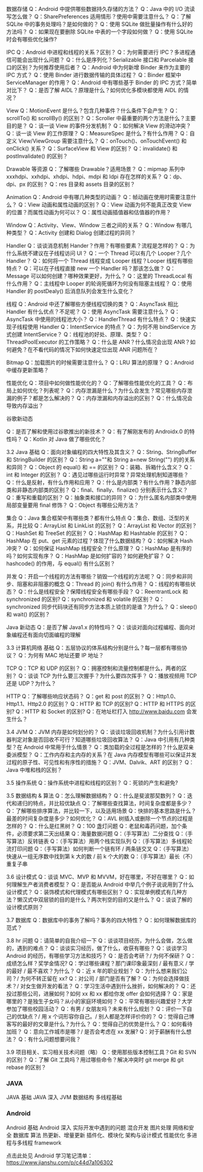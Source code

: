 数据存储
Q：Android 中提供哪些数据持久存储的方法？
Q：Java 中的 I/O 流读写怎么做？
Q：SharePreferences 适用情形？使用中需要注意什么？
Q：了解 SQLite 中的事务处理吗？是如何做的？
Q：使用 SQLite 做批量操作有什么好的方法吗？
Q：如果现在要删除 SQLite 中表的一个字段如何做？
Q：使用 SQLite 时会有哪些优化操作?

IPC
Q：Android 中进程和线程的关系？区别？
Q：为何需要进行 IPC？多进程通信可能会出现什么问题？
Q：什么是序列化？Serializable 接口和 Parcelable 接口的区别？为何推荐使用后者？
Q：Android 中为何新增 Binder 来作为主要的 IPC 方式？
Q：使用 Binder 进行数据传输的具体过程？
Q：Binder 框架中 ServiceManager 的作用？
Q：Android 中有哪些基于 Binder 的 IPC 方式？简单对比下？
Q：是否了解 AIDL？原理是什么？如何优化多模块都使用 AIDL 的情况？

View
Q：MotionEvent 是什么？包含几种事件？什么条件下会产生？
Q：scrollTo() 和 scrollBy() 的区别？
Q：Scroller 中最重要的两个方法是什么？主要目的是？
Q：谈一谈 View 的事件分发机制？
Q：如何解决 View 的滑动冲突？
Q：谈一谈 View 的工作原理？
Q：MeasureSpec 是什么？有什么作用？
Q：自定义 View/ViewGroup 需要注意什么？
Q：onTouch()、onTouchEvent() 和 onClick() 关系？
Q：SurfaceView 和 View 的区别？
Q：invalidate() 和 postInvalidate() 的区别？

Drawable 等资源
Q：了解哪些 Drawable？适用场景？
Q：mipmap 系列中 xxxhdpi、xxhdpi、xhdpi、hdpi、mdpi 和 ldpi 存在怎样的关系？
Q：dp、dpi、px 的区别？
Q：res 目录和 assets 目录的区别？

Animation
Q：Android 中有哪几种类型的动画？
Q：帧动画在使用时需要注意什么？
Q：View 动画和属性动画的区别？
Q：View 动画为何不能真正改变 View 的位置？而属性动画为何可以？
Q：属性动画插值器和估值器的作用？

Window
Q：Activity、View、Window 三者之间的关系？
Q：Window 有哪几种类型？
Q：Activity 创建和 Dialog 创建过程的异同？

Handler
Q：谈谈消息机制 Hander？作用？有哪些要素？流程是怎样的？
Q：为什么系统不建议在子线程访问 UI？
Q：一个 Thread 可以有几个 Looper？几个 Handler？
Q：如何将一个 Thread 线程变成 Looper 线程？Looper 线程有哪些特点？
Q：可以在子线程直接 new 一个 Handler 吗？那该怎么做？
Q：Message 可以如何创建？哪种效果更好，为什么？
Q：这里的 ThreadLocal 有什么作用？
Q：主线程中 Looper 的轮询死循环为何没有阻塞主线程？
Q：使用 Handler 的 postDealy() 后消息队列会发生什么变化？

线程
Q：Android 中还了解哪些方便线程切换的类？
Q：AsyncTask 相比 Handler 有什么优点？不足呢？
Q：使用 AsyncTask 需要注意什么？
Q：AsyncTask 中使用的线程池大小？
Q：HandlerThread 有什么特点？
Q：快速实现子线程使用 Handler
Q：IntentService 的特点？
Q：为何不用 bindService 方式创建 IntentService？
Q：线程池的好处、原理、类型？
Q：ThreadPoolExecutor 的工作策略？
Q：什么是 ANR？什么情况会出现 ANR？如何避免？在不看代码的情况下如何快速定位出现 ANR 问题所在？

Bitmap
Q：加载图片的时候需要注意什么？
Q：LRU 算法的原理？
Q：Android 中缓存更新策略？

性能优化
Q：项目中如何做性能优化的？
Q：了解哪些性能优化的工具？
Q：布局上如何优化？列表呢？
Q：内存泄漏是什么？为什么会发生？常见哪些内存泄漏的例子？都是怎么解决的？
Q：内存泄漏和内存溢出的区别？
Q：什么情况会导致内存溢出？

谷歌新动态

Q：是否了解和使用过谷歌推出的新技术？
Q：有了解刚发布的 Androidx.0 的特性吗？
Q：Kotlin 对 Java 做了哪些优化？

3.2 Java
基础
Q：面向对象编程的四大特性及其含义？
Q：String、StringBuffer 和 StringBuilder 的区别？
Q：String a=""和 String a=new String("") 的的关系和异同？
Q：Object 的 equal() 和 == 的区别？
Q：装箱、拆箱什么含义？
Q：int 和 Integer 的区别？
Q：遇见过哪些运行时异常？异常处理机制知道哪些？
Q：什么是反射，有什么作用和应用？
Q：什么是内部类？有什么作用？静态内部类和非静态内部类的区别？
Q：final、finally、finalize() 分别表示什么含义？
Q：重写和重载的区别？
Q：抽象类和接口的异同？
Q：为什么匿名内部类中使用局部变量要用 final 修饰？
Q：Object 有哪些公用方法？

集合
Q：Java 集合框架中有哪些类？都有什么特点
Q：集合、数组、泛型的关系，并比较
Q：ArrayList 和 LinkList 的区别？
Q：ArrayList 和 Vector 的区别？
Q：HashSet 和 TreeSet 的区别？
Q：HashMap 和 Hashtable 的区别？
Q：HashMap 在 put、get 元素的过程？体现了什么数据结构？
Q：如何解决 Hash 冲突？
Q：如何保证 HashMap 线程安全？什么原理？
Q：HashMap 是有序的吗？如何实现有序？
Q：HashMap 是如何扩容的？如何避免扩容？
Q：hashcode() 的作用，与 equal() 有什么区别？

并发
Q：开启一个线程的方法有哪些？销毁一个线程的方法呢？
Q：同步和非同步、阻塞和非阻塞的概念
Q：Thread 的 join() 有什么作用？
Q：线程的有哪些状态？
Q：什么是线程安全？保障线程安全有哪些手段？
Q：ReentrantLock 和 synchronized 的区别?
Q：synchronized 和 volatile 的区别？
Q：synchronized 同步代码块还有同步方法本质上锁住的是谁？为什么？
Q：sleep() 和 wait() 的区别？

Java 新动态
Q：是否了解 Java1.x 的特性吗？
Q：谈谈对面向过程编程、面向对象编程还有面向切面编程的理解

3.3 计算机网络
基础
Q：五层协议的体系结构分别是什么？每一层都有哪些协议？
Q：为何有 MAC 地址还要 IP 地址？

TCP
Q：TCP 和 UDP 的区别？
Q：拥塞控制和流量控制都是什么，两者的区别？
Q：谈谈 TCP 为什么要三次握手？为什么要四次挥手？
Q：播放视频用 TCP 还是 UDP？为什么？

HTTP
Q：了解哪些响应状态码？
Q：get 和 post 的区别？
Q：Http1.0、Http1.1、Http2.0 的区别？
Q：HTTP 和 TCP 的区别?
Q：HTTP 和 HTTPS 的区别?
Q：HTTP 和 Socket 的区别?
Q：在地址栏打入 http://www.baidu.com 会发生什么？

3.4 JVM
Q：JVM 内存是如何划分的？
Q：谈谈垃圾回收机制？为什么引用计数器判定对象是否回收不可行？知道哪些垃圾回收算法？
Q：Java 中引用有几种类型？在 Android 中常用于什么情景？
Q：类加载的全过程是怎样的？什么是双亲委派模型？
Q：工作内存和主内存的关系？在 Java 内存模型有哪些可以保证并发过程的原子性、可见性和有序性的措施？
Q：JVM、Dalvik、ART 的区别？
Q：Java 中堆和栈的区别？

3.5 操作系统
Q：操作系统中进程和线程的区别？
Q：死锁的产生和避免?

3.5 数据结构 & 算法
Q：怎么理解数据结构？
Q：什么是斐波那契数列？
Q：迭代和递归的特点，并比较优缺点
Q：了解哪些查找算法，时间复杂度都是多少？
Q：了解哪些排序算法，并比较一下，以及适用场景
Q：快排的基本思路是什么？最差的时间复杂度是多少？如何优化？
Q：AVL 树插入或删除一个节点的过程是怎样的？
Q：什么是红黑树？
Q：100 盏灯问题
Q：老鼠和毒药问题，加个条件，必须要求第二天出结果
Q：海量数据问题
Q：（手写算法）二分查找
Q：（手写算法）反转链表
Q：（手写算法）用两个栈实现队列
Q：（手写算法）多线程轮流打印问题
Q：（手写算法）如何判断一个链有环 / 两条链交叉
Q：（手写算法）快速从一组无序数中找到第 k 大的数 / 前 k 个大的数
Q：（手写算法）最长（不）重复子串

3.6 设计模式
Q：谈谈 MVC、MVP 和 MVVM，好在哪里，不好在哪里？
Q：如何理解生产者消费者模型？
Q：是否能从 Android 中举几个例子说说用到了什么设计模式？
Q：装饰模式和代理模式有哪些区别？
Q：实现单例模式有几种方法？懒汉式中双层锁的目的是什么？两次判空的目的又是什么？
Q：谈谈了解的设计模式原则？

3.7 数据库
Q：数据库中的事务了解吗？事务的四大特性？
Q：如何理解数据库的范式？

3.8 hr 问题
Q：请简单的自我介绍一下
Q：谈谈项目经历，为什么会做，怎么做的，遇到的难点？
Q：谈谈实习经历，做了什么，收获有哪些？
Q：谈谈学习 Android 的经历，有哪些学习方法和技巧？
Q：是否会考研？/ 为何不保研？
Q：成绩怎么样？奖学金情况?
Q：学过哪些课程？那门课印象最深刻 / 最有意义 / 学的最好 / 最不喜欢？为什么？
Q：近 x 年的职业规划？
Q：为什么想来我们公司？/ 为何不转正留在 xx?
Q：对公司 / 部门是否有了解？
Q：为何会选择做技术？/ 对女生做开发的看法？
Q：学习生活中遇到什么挫折，如何解决的？
Q：还投过那些公司，进展如何？如何 xx 和 xx 都给你发 offer 会如何选择？
Q：家是哪里的？是独生子女吗？从小的家庭环境如何？
Q：平常有哪些兴趣爱好？大学参加了哪些校园活动？
Q：有男 / 女朋友吗？未来有什么规划？
Q：评价一下自己的优缺点？/ 用 x 个词形容你自己。/ 别人都是怎样评价你的？
Q：觉得自己博客写的最好的文章是什么？为什么？
Q：觉得自己的优势是什么？
Q：如何看待加班？
Q：意向工作城市是哪？/ 是否会考虑在 xx 发展?
Q：对于薪酬有什么想法？
Q：有什么问题想要问我？

3.9 项目相关、实习相关技术问题（略）
Q：使用那些版本控制工具？Git 和 SVN 的区别？
Q：了解 Git 工具吗？用过哪些命令？解决冲突时 git merge 和 git rebase 的区别？


### JAVA
JAVA 基础
JAVA 深入
JVM
数据结构
多线程基础

### Android
Android 基础
Android 深入
实际开发中遇到的问题
混合开发
图片处理
网络和安全
数据库
算法
热更新、增量更新
插件化、模块化
架构与设计模式
性能优化
多进程与多线程
framework


点击此处见 Android 学习笔记清单：
https://www.jianshu.com/p/c44d7a106302